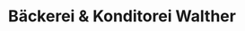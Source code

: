 ---
title: "Bäckerei & Konditorei Walther"
url: /seiffen-erzgeb/baeckerei-und-konditorei-walther-neuhausener-strasse/
shop: Bäckerei
---